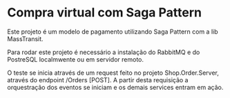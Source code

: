 # Compra virtual com Saga Pattern
Este projeto é um modelo de pagamento utilizando Saga Pattern com a lib MassTransit.

Para rodar este projeto é necessário a instalação do RabbitMQ e do PostreSQL localmwente ou em servidor remoto.

O teste se inicia através de um request feito no projeto Shop.Order.Server, através do endpoint /Orders [POST]. A partir desta requisição a orquestração dos eventos se iniciam e os demais services entram em ação.